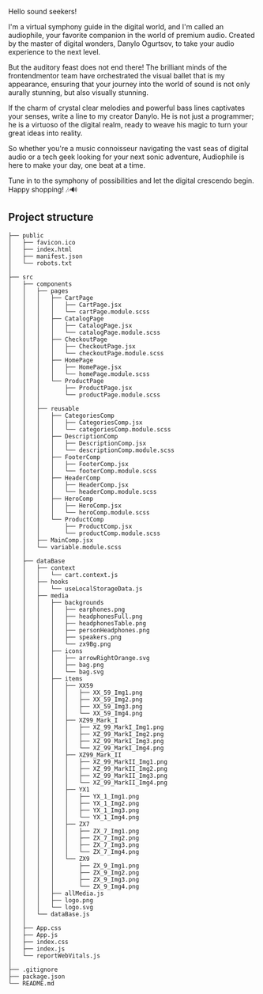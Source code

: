 Hello sound seekers!

I'm a virtual symphony guide in the digital world, and I'm called an audiophile, your favorite companion in the world of premium audio. Created by the master of digital wonders, Danylo Ogurtsov, to take your audio experience to the next level.

But the auditory feast does not end there! The brilliant minds of the frontendmentor team have orchestrated the visual ballet that is my appearance, ensuring that your journey into the world of sound is not only aurally stunning, but also visually stunning.

If the charm of crystal clear melodies and powerful bass lines captivates your senses, write a line to my creator Danylo. He is not just a programmer; he is a virtuoso of the digital realm, ready to weave his magic to turn your great ideas into reality.

So whether you're a music connoisseur navigating the vast seas of digital audio or a tech geek looking for your next sonic adventure, Audiophile is here to make your day, one beat at a time.

Tune in to the symphony of possibilities and let the digital crescendo begin. Happy shopping! 🎶🔊

## Project structure
```
├── public
│   ├── favicon.ico
│   ├── index.html
│   ├── manifest.json
│   └── robots.txt
│
├── src
│   ├── components
│   │   ├── pages
│   │   │   ├── CartPage
│   │   │   │   ├── CartPage.jsx
│   │   │   │   └── cartPage.module.scss
│   │   │   ├── CatalogPage
│   │   │   │   ├── CatalogPage.jsx
│   │   │   │   └── catalogPage.module.scss
│   │   │   ├── CheckoutPage
│   │   │   │   ├── CheckoutPage.jsx
│   │   │   │   └── checkoutPage.module.scss
│   │   │   ├── HomePage
│   │   │   │   ├── HomePage.jsx
│   │   │   │   └── homePage.module.scss
│   │   │   └── ProductPage
│   │   │       ├── ProductPage.jsx
│   │   │       └── productPage.module.scss
│   │   │
│   │   ├── reusable
│   │   │   ├── CategoriesComp
│   │   │   │   ├── CategoriesComp.jsx
│   │   │   │   └── categoriesComp.module.scss
│   │   │   ├── DescriptionComp
│   │   │   │   ├── DescriptionComp.jsx
│   │   │   │   └── descriptionComp.module.scss
│   │   │   ├── FooterComp
│   │   │   │   ├── FooterComp.jsx
│   │   │   │   └── footerComp.module.scss
│   │   │   ├── HeaderComp
│   │   │   │   ├── HeaderComp.jsx
│   │   │   │   └── headerComp.module.scss
│   │   │   ├── HeroComp
│   │   │   │   ├── HeroComp.jsx
│   │   │   │   └── heroComp.module.scss
│   │   │   └── ProductComp
│   │   │       ├── ProductComp.jsx
│   │   │       └── productComp.module.scss
│   │   ├── MainComp.jsx
│   │   └── variable.module.scss
│   │
│   ├── dataBase
│   │   ├── context
│   │   │   └── cart.context.js
│   │   ├── hooks
│   │   │   └── useLocalStorageData.js
│   │   ├── media
│   │   │   ├── backgrounds
│   │   │   │   ├── earphones.png
│   │   │   │   ├── headphonesFull.png
│   │   │   │   ├── headphonesTable.png
│   │   │   │   ├── personHeadphones.png
│   │   │   │   ├── speakers.png
│   │   │   │   └── zx9Bg.png
│   │   │   ├── icons
│   │   │   │   ├── arrowRightOrange.svg
│   │   │   │   ├── bag.png
│   │   │   │   └── bag.svg
│   │   │   ├── items
│   │   │   │   ├── XX59
│   │   │   │   │   ├── XX_59_Img1.png
│   │   │   │   │   ├── XX_59_Img2.png
│   │   │   │   │   ├── XX_59_Img3.png
│   │   │   │   │   └── XX_59_Img4.png
│   │   │   │   ├── XZ99_Mark_I
│   │   │   │   │   ├── XZ_99_MarkI_Img1.png
│   │   │   │   │   ├── XZ_99_MarkI_Img2.png
│   │   │   │   │   ├── XZ_99_MarkI_Img3.png
│   │   │   │   │   └── XZ_99_MarkI_Img4.png
│   │   │   │   ├── XZ99_Mark_II
│   │   │   │   │   ├── XZ_99_MarkII_Img1.png
│   │   │   │   │   ├── XZ_99_MarkII_Img2.png
│   │   │   │   │   ├── XZ_99_MarkII_Img3.png
│   │   │   │   │   └── XZ_99_MarkII_Img4.png
│   │   │   │   ├── YX1
│   │   │   │   │   ├── YX_1_Img1.png
│   │   │   │   │   ├── YX_1_Img2.png
│   │   │   │   │   ├── YX_1_Img3.png
│   │   │   │   │   └── YX_1_Img4.png
│   │   │   │   ├── ZX7
│   │   │   │   │   ├── ZX_7_Img1.png
│   │   │   │   │   ├── ZX_7_Img2.png
│   │   │   │   │   ├── ZX_7_Img3.png
│   │   │   │   │   └── ZX_7_Img4.png
│   │   │   │   └── ZX9
│   │   │   │       ├── ZX_9_Img1.png
│   │   │   │       ├── ZX_9_Img2.png
│   │   │   │       ├── ZX_9_Img3.png
│   │   │   │       └── ZX_9_Img4.png
│   │   │   ├── allMedia.js
│   │   │   ├── logo.png
│   │   │   └── logo.svg
│   │   └── dataBase.js
│   │
│   ├── App.css
│   ├── App.js
│   ├── index.css
│   ├── index.js
│   └── reportWebVitals.js
│
├── .gitignore
├── package.json
└── README.md
```
